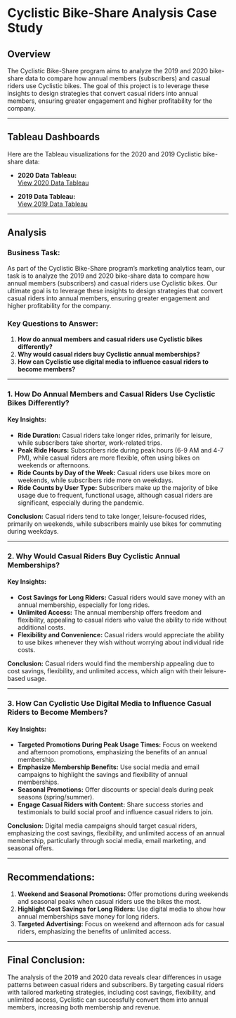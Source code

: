 # Cyclistic Bike-Share Analysis Case Study

## Overview

The Cyclistic Bike-Share program aims to analyze the 2019 and 2020 bike-share data to compare how annual members (subscribers) and casual riders use Cyclistic bikes. The goal of this project is to leverage these insights to design strategies that convert casual riders into annual members, ensuring greater engagement and higher profitability for the company.

---

## Tableau Dashboards

Here are the Tableau visualizations for the 2020 and 2019 Cyclistic bike-share data:

- **2020 Data Tableau:**  
[View 2020 Data Tableau](https://public.tableau.com/views/Cyclisticbike-shareanalysiscasestudyDivvy2020Q1/Dashboard1?:language=en-US&:sid=&:redirect=auth&:display_count=n&:origin=viz_share_link)

- **2019 Data Tableau:**  
[View 2019 Data Tableau](https://public.tableau.com/views/Cyclisticbike-shareanalysiscasestudyDivvy2019Q1/Dashboard1?:language=en-US&:sid=&:redirect=auth&:display_count=n&:origin=viz_share_link)

---

## Analysis

### Business Task:
As part of the Cyclistic Bike-Share program’s marketing analytics team, our task is to analyze the 2019 and 2020 bike-share data to compare how annual members (subscribers) and casual riders use Cyclistic bikes. Our ultimate goal is to leverage these insights to design strategies that convert casual riders into annual members, ensuring greater engagement and higher profitability for the company.

### Key Questions to Answer:

1. **How do annual members and casual riders use Cyclistic bikes differently?**
2. **Why would casual riders buy Cyclistic annual memberships?**
3. **How can Cyclistic use digital media to influence casual riders to become members?**

---

### 1. How Do Annual Members and Casual Riders Use Cyclistic Bikes Differently?

#### Key Insights:
- **Ride Duration:** Casual riders take longer rides, primarily for leisure, while subscribers take shorter, work-related trips.
- **Peak Ride Hours:** Subscribers ride during peak hours (6-9 AM and 4-7 PM), while casual riders are more flexible, often using bikes on weekends or afternoons.
- **Ride Counts by Day of the Week:** Casual riders use bikes more on weekends, while subscribers ride more on weekdays.
- **Ride Counts by User Type:** Subscribers make up the majority of bike usage due to frequent, functional usage, although casual riders are significant, especially during the pandemic.

**Conclusion:** Casual riders tend to take longer, leisure-focused rides, primarily on weekends, while subscribers mainly use bikes for commuting during weekdays.

---

### 2. Why Would Casual Riders Buy Cyclistic Annual Memberships?

#### Key Insights:
- **Cost Savings for Long Riders:** Casual riders would save money with an annual membership, especially for long rides.
- **Unlimited Access:** The annual membership offers freedom and flexibility, appealing to casual riders who value the ability to ride without additional costs.
- **Flexibility and Convenience:** Casual riders would appreciate the ability to use bikes whenever they wish without worrying about individual ride costs.

**Conclusion:** Casual riders would find the membership appealing due to cost savings, flexibility, and unlimited access, which align with their leisure-based usage.

---

### 3. How Can Cyclistic Use Digital Media to Influence Casual Riders to Become Members?

#### Key Insights:
- **Targeted Promotions During Peak Usage Times:** Focus on weekend and afternoon promotions, emphasizing the benefits of an annual membership.
- **Emphasize Membership Benefits:** Use social media and email campaigns to highlight the savings and flexibility of annual memberships.
- **Seasonal Promotions:** Offer discounts or special deals during peak seasons (spring/summer).
- **Engage Casual Riders with Content:** Share success stories and testimonials to build social proof and influence casual riders to join.

**Conclusion:** Digital media campaigns should target casual riders, emphasizing the cost savings, flexibility, and unlimited access of an annual membership, particularly through social media, email marketing, and seasonal offers.

---

## Recommendations:
1. **Weekend and Seasonal Promotions:** Offer promotions during weekends and seasonal peaks when casual riders use the bikes the most.
2. **Highlight Cost Savings for Long Riders:** Use digital media to show how annual memberships save money for long riders.
3. **Targeted Advertising:** Focus on weekend and afternoon ads for casual riders, emphasizing the benefits of unlimited access.

---

## Final Conclusion:

The analysis of the 2019 and 2020 data reveals clear differences in usage patterns between casual riders and subscribers. By targeting casual riders with tailored marketing strategies, including cost savings, flexibility, and unlimited access, Cyclistic can successfully convert them into annual members, increasing both membership and revenue.
